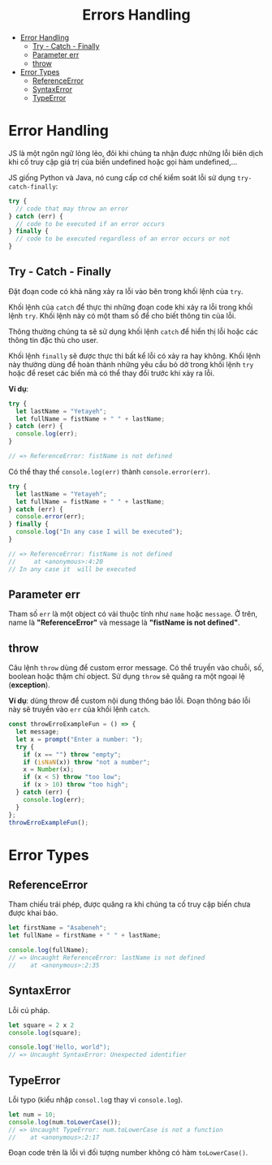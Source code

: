 <link rel='stylesheet' href='../../main.css'>

<div class="title">
    <center><h1 class="bigtitle">Errors Handling</h1></center>
</div>

- [Error Handling](#error-handling)
  - [Try - Catch - Finally](#try---catch---finally)
  - [Parameter err](#parameter-err)
  - [throw](#throw)
- [Error Types](#error-types)
  - [ReferenceError](#referenceerror)
  - [SyntaxError](#syntaxerror)
  - [TypeError](#typeerror)

# Error Handling

JS là một ngôn ngữ lỏng lẻo, đôi khi chúng ta nhận được những lỗi biên dịch khi cố truy cập giá trị của biến undefined hoặc gọi hàm undefined,...

JS giống Python và Java, nó cung cấp cơ chế kiểm soát lỗi sử dụng `try-catch-finally`:

```js
try {
  // code that may throw an error
} catch (err) {
  // code to be executed if an error occurs
} finally {
  // code to be executed regardless of an error occurs or not
}
```

## Try - Catch - Finally

Đặt đoạn code có khả năng xảy ra lỗi vào bên trong khối lệnh của `try`.

Khối lệnh của `catch` để thực thi những đoạn code khi xảy ra lỗi trong khối lệnh `try`. Khối lệnh này có một tham số để cho biết thông tin của lỗi.

Thông thường chúng ta sẽ sử dụng khối lệnh `catch` để hiển thị lỗi hoặc các thông tin đặc thù cho user.

Khối lệnh `finally` sẽ được thực thi bất kể lỗi có xảy ra hay không. Khối lệnh này thường dùng để hoàn thành những yêu cầu bỏ dở trong khối lệnh `try` hoặc để reset các biến mà có thể thay đổi trước khi xảy ra lỗi.

**Ví dụ**:

```js
try {
  let lastName = "Yetayeh";
  let fullName = fistName + " " + lastName;
} catch (err) {
  console.log(err);
}

// => ReferenceError: fistName is not defined
```

Có thể thay thế `console.log(err)` thành `console.error(err)`.

```js
try {
  let lastName = "Yetayeh";
  let fullName = fistName + " " + lastName;
} catch (err) {
  console.error(err);
} finally {
  console.log("In any case I will be executed");
}

// => ReferenceError: fistName is not defined
//     at <anonymous>:4:20
// In any case it  will be executed
```

## Parameter err

Tham số `err` là một object có vài thuộc tính như `name` hoặc `message`. Ở trên, name là **"ReferenceError"** và message là **"fistName is not defined"**.

## throw

Câu lệnh `throw` dùng để custom error message. Có thể truyền vào chuỗi, số, boolean hoặc thậm chí object. Sử dụng `throw` sẽ quăng ra một ngoại lệ (**exception**).

**Ví dụ**: dùng throw để custom nội dung thông báo lỗi. Đoạn thông báo lỗi này sẽ truyền vào `err` của khối lệnh `catch`.

```js
const throwErroExampleFun = () => {
  let message;
  let x = prompt("Enter a number: ");
  try {
    if (x == "") throw "empty";
    if (isNaN(x)) throw "not a number";
    x = Number(x);
    if (x < 5) throw "too low";
    if (x > 10) throw "too high";
  } catch (err) {
    console.log(err);
  }
};
throwErroExampleFun();
```

# Error Types

## ReferenceError

Tham chiếu trái phép, được quăng ra khi chúng ta cố truy cập biến chưa được khai báo.

```js
let firstName = "Asabeneh";
let fullName = firstName + " " + lastName;

console.log(fullName);
// => Uncaught ReferenceError: lastName is not defined
//    at <anonymous>:2:35
```

## SyntaxError

Lỗi cú pháp.

```js
let square = 2 x 2
console.log(square);

console.log('Hello, world");
// => Uncaught SyntaxError: Unexpected identifier
```

## TypeError

Lỗi typo (kiểu nhập `consol.lo`g thay vì `console.log`).

```js
let num = 10;
console.log(num.toLowerCase());
// => Uncaught TypeError: num.toLowerCase is not a function
//    at <anonymous>:2:17
```

Đoạn code trên là lỗi vì đối tượng number không có hàm `toLowerCase()`.
